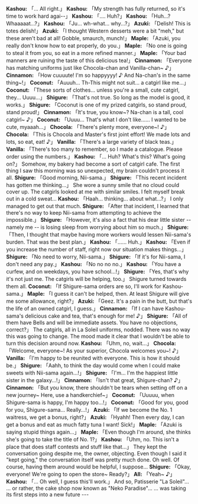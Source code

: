 **Kashou:** 「... All right.」
**Kashou:** 「My strength has fully returned, so it's time to work hard agai--」
**Kashou:** 「.... Huh?」
**Kashou:** 「Huh...? Whaaaaat...?」
**Kashou:** 「Ju... wh-what... why...?」
**Azuki:** 「Delish! This is totes delish!」
**Azuki:** 「I thought Western desserts were a bit "meh," but these aren't bad at all! Gobble, smaurch, munch!」
**Maple:** 「Azuki, you really don't know how to eat properly, do you.」
**Maple:** 「No one is going to steal it from you, so eat in a more refined manner.」
**Maple:** 「Your bad manners are ruining the taste of this delicious tea!」
**Cinnamon:** 「Everyone has matching uniforms just like Chocola-chan and Vanilla-chan~ ♪」
**Cinnamon:** 「How cuuuute! I'm so happyyyy! ♪ And Na-chan's in the same thing~!」
**Coconut:** 「Auuuh... Th-This might not suit... a catgirl like me...」
**Coconut:** 「These sorts of clothes... unless you're a small, cute catgirl, they... Uuuu...」
**Shigure:** 「That's not true. So long as the model is good, it works.」
**Shigure:** 「Coconut is one of my prized catgirls, so stand proud, stand proud!」
**Cinnamon:** 「It's true, you know~? Na-chan is a tall, cool catgirl~ ♪」
**Coconut:** 「Uuuu... That's what I don't like...... I wanted to be cute, myaaah...」
**Chocola:** 「There's plenty more, everyone~! ♪」
**Chocola:** 「This is Chocola and Master's first joint effort! We made lots and lots, so eat, eat! ♪」
**Vanilla:** 「There's a large variety of black teas.」
**Vanilla:** 「There's too many to remember, so I made a catalogue. Please order using the numbers.」
**Kashou:** 「... Huh? What's this? What's going on?」
Somehow, my bakery had become a sort of catgirl cafe.
The first thing I saw this morning was so unexpected, my brain couldn't process it all.
**Shigure:** 「Good morning, Nii-sama.」
**Shigure:** 「This recent incident has gotten me thinking...」
She wore a sunny smile that no cloud could cover up.
The catgirls looked at me with similar smiles.
I felt myself break out in a cold sweat...
**Kashou:** 「Haah... thinking... about what...?」
I only managed to get out that much.
**Shigure:** 「After that incident, I learned that there's no way to keep Nii-sama from attempting to achieve the impossible.」
**Shigure:** 「However, it's also a fact that his dear little sister -- namely me -- is losing sleep from worrying about him so much.」
**Shigure:** 「Then, I thought that maybe having more workers would lessen Nii-sama's burden. That was the best plan.」
**Kashou:** 「...... Huh.」
**Kashou:** 「Even if you increase the number of staff, right now our situation makes things...」
**Shigure:** 「No need to worry, Nii-sama.」
**Shigure:** 「If it's for Nii-sama, I don't need any pay.」
**Kashou:** 「No no no no.」
**Kashou:** 「You have a curfew, and on weekdays, you have school...!」
**Shigure:** 「Yes, that's why it's not just me. The catgirls will be helping, too.」
Shigure turned towards them all.
**Coconut:** 「If Shigure-sama orders are so, I'll work for Kashou-sama.」
**Maple:** 「I guess it can't be helped, then. At least Shigure will give me some allowance, right?」
**Azuki:** 「Geez. It's a pain in the butt, but that's the life of an owned catgirl, I guess.」
**Cinnamon:** 「If I can have Kashou-sama's delicious cake and tea, that's enough for me! ♪」
**Shigure:** 「All of them have Bells and will be immediate assets. You have no objections, correct?」
The catgirls, all in La Soleil uniforms, nodded.
There was no way this was going to change.
The mood made it clear that I wouldn't be able to turn this decision around now.
**Kashou:** 「Uhm, no, wait...」
**Chocola:** 「Welcome, everyone~! As your superior, Chocola welcomes you~! ♪」
**Vanilla:** 「I'm happy to be reunited with everyone. This is how it should be.」
**Shigure:** 「Aahh, to think the day would come when I could make sweets with Nii-sama again...!」
**Shigure:** 「I'm... I'm the happiest little sister in the galaxy...!」
**Cinnamon:** 「Isn't that great, Shigure-chan? ♪」
**Cinnamon:** 「But you know, there shouldn't be tears when setting off on a new journey~ Here, use a handkerchief~」
**Coconut:** 「Uuuuu, when Shigure-sama is happy, I'm happy too...!」
**Coconut:** 「Good for you, good for you, Shigure-sama... Really...!」
**Azuki:** 「If we become the No. 1 waitress, we get a bonus, right?」
**Azuki:** 「Hyahh! Then every day, I can get a bonus and eat as much fatty tuna I want! Sick!」
**Maple:** 「Azuki is saying stupid things again...」
**Maple:** 「Even though I'm around, she thinks she's going to take the title of No. 1?」
**Kashou:** 「Uhm, no. This isn't a place that does staff contests and stuff like that...」
They kept the conversation going despite me, the owner, objecting.
Even though I said it "kept going," the conversation itself was pretty much done.
Oh well. Of course, having them around would be helpful, I suppose...
**Shigure:** 「Okay, everyone! We're going to open the store~ Ready?」
**All:** 「Yeah~ ♪」
**Kashou:** 「... Oh well, I guess this'll work.」
And so, Patisserie "La Soleil"...
... or rather, the cake shop now known as "Neko Paradise"...
... was taking its first steps into a new future ---
